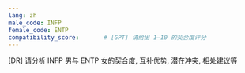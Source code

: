 ```yaml
---
lang: zh
male_code: INFP
female_code: ENTP
compatibility_score:       # [GPT] 请给出 1–10 的契合度评分
---
```


[DR] 请分析 INFP 男与 ENTP 女的契合度, 互补优势, 潜在冲突, 相处建议等

